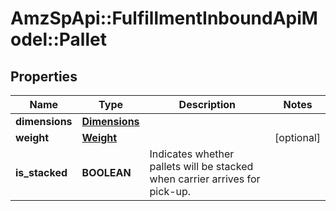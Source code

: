 # AmzSpApi::FulfillmentInboundApiModel::Pallet

## Properties
Name | Type | Description | Notes
------------ | ------------- | ------------- | -------------
**dimensions** | [**Dimensions**](Dimensions.md) |  | 
**weight** | [**Weight**](Weight.md) |  | [optional] 
**is_stacked** | **BOOLEAN** | Indicates whether pallets will be stacked when carrier arrives for pick-up. | 

